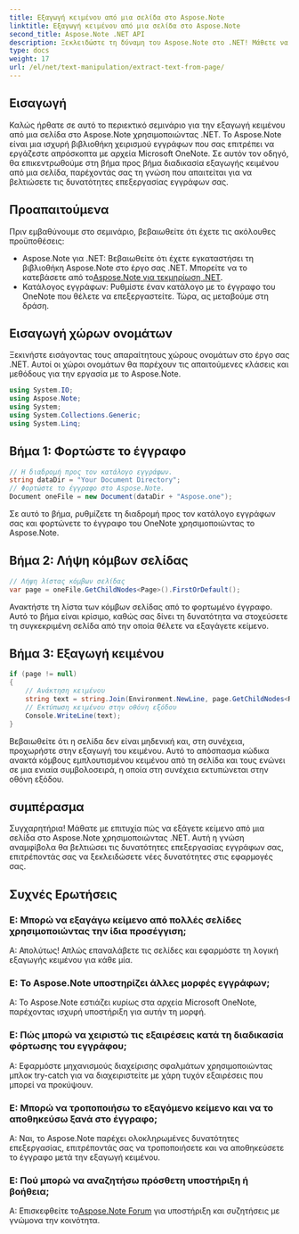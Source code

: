 ```yaml
---
title: Εξαγωγή κειμένου από μια σελίδα στο Aspose.Note
linktitle: Εξαγωγή κειμένου από μια σελίδα στο Aspose.Note
second_title: Aspose.Note .NET API
description: Ξεκλειδώστε τη δύναμη του Aspose.Note στο .NET! Μάθετε να εξάγετε κείμενο από τις σελίδες του OneNote βήμα προς βήμα. Αναβαθμίστε τις δεξιότητές σας στην επεξεργασία εγγράφων σήμερα.
type: docs
weight: 17
url: /el/net/text-manipulation/extract-text-from-page/
---
```

## Εισαγωγή
Καλώς ήρθατε σε αυτό το περιεκτικό σεμινάριο για την εξαγωγή κειμένου από μια σελίδα στο Aspose.Note χρησιμοποιώντας .NET. Το Aspose.Note είναι μια ισχυρή βιβλιοθήκη χειρισμού εγγράφων που σας επιτρέπει να εργάζεστε απρόσκοπτα με αρχεία Microsoft OneNote. Σε αυτόν τον οδηγό, θα επικεντρωθούμε στη βήμα προς βήμα διαδικασία εξαγωγής κειμένου από μια σελίδα, παρέχοντάς σας τη γνώση που απαιτείται για να βελτιώσετε τις δυνατότητες επεξεργασίας εγγράφων σας.
## Προαπαιτούμενα
Πριν εμβαθύνουμε στο σεμινάριο, βεβαιωθείτε ότι έχετε τις ακόλουθες προϋποθέσεις:
-  Aspose.Note για .NET: Βεβαιωθείτε ότι έχετε εγκαταστήσει τη βιβλιοθήκη Aspose.Note στο έργο σας .NET. Μπορείτε να το κατεβάσετε από το[Aspose.Note για τεκμηρίωση .NET](https://reference.aspose.com/note/net/).
- Κατάλογος εγγράφων: Ρυθμίστε έναν κατάλογο με το έγγραφο του OneNote που θέλετε να επεξεργαστείτε.
Τώρα, ας μεταβούμε στη δράση.
## Εισαγωγή χώρων ονομάτων
Ξεκινήστε εισάγοντας τους απαραίτητους χώρους ονομάτων στο έργο σας .NET. Αυτοί οι χώροι ονομάτων θα παρέχουν τις απαιτούμενες κλάσεις και μεθόδους για την εργασία με το Aspose.Note.
```csharp
using System.IO;
using Aspose.Note;
using System;
using System.Collections.Generic;
using System.Linq;
```
## Βήμα 1: Φορτώστε το έγγραφο
```csharp
// Η διαδρομή προς τον κατάλογο εγγράφων.
string dataDir = "Your Document Directory";
// Φορτώστε το έγγραφο στο Aspose.Note.
Document oneFile = new Document(dataDir + "Aspose.one");
```
Σε αυτό το βήμα, ρυθμίζετε τη διαδρομή προς τον κατάλογο εγγράφων σας και φορτώνετε το έγγραφο του OneNote χρησιμοποιώντας το Aspose.Note.
## Βήμα 2: Λήψη κόμβων σελίδας
```csharp
// Λήψη λίστας κόμβων σελίδας
var page = oneFile.GetChildNodes<Page>().FirstOrDefault();
```
Ανακτήστε τη λίστα των κόμβων σελίδας από το φορτωμένο έγγραφο. Αυτό το βήμα είναι κρίσιμο, καθώς σας δίνει τη δυνατότητα να στοχεύσετε τη συγκεκριμένη σελίδα από την οποία θέλετε να εξαγάγετε κείμενο.
## Βήμα 3: Εξαγωγή κειμένου
```csharp
if (page != null)
{
    // Ανάκτηση κειμένου
    string text = string.Join(Environment.NewLine, page.GetChildNodes<RichText>().Select(e => e.Text)) + Environment.NewLine;
    // Εκτύπωση κειμένου στην οθόνη εξόδου
    Console.WriteLine(text);
}
```
Βεβαιωθείτε ότι η σελίδα δεν είναι μηδενική και, στη συνέχεια, προχωρήστε στην εξαγωγή του κειμένου. Αυτό το απόσπασμα κώδικα ανακτά κόμβους εμπλουτισμένου κειμένου από τη σελίδα και τους ενώνει σε μια ενιαία συμβολοσειρά, η οποία στη συνέχεια εκτυπώνεται στην οθόνη εξόδου.
## συμπέρασμα
Συγχαρητήρια! Μάθατε με επιτυχία πώς να εξάγετε κείμενο από μια σελίδα στο Aspose.Note χρησιμοποιώντας .NET. Αυτή η γνώση αναμφίβολα θα βελτιώσει τις δυνατότητες επεξεργασίας εγγράφων σας, επιτρέποντάς σας να ξεκλειδώσετε νέες δυνατότητες στις εφαρμογές σας.
## Συχνές Ερωτήσεις
### Ε: Μπορώ να εξαγάγω κείμενο από πολλές σελίδες χρησιμοποιώντας την ίδια προσέγγιση;
Α: Απολύτως! Απλώς επαναλάβετε τις σελίδες και εφαρμόστε τη λογική εξαγωγής κειμένου για κάθε μία.
### Ε: Το Aspose.Note υποστηρίζει άλλες μορφές εγγράφων;
Α: Το Aspose.Note εστιάζει κυρίως στα αρχεία Microsoft OneNote, παρέχοντας ισχυρή υποστήριξη για αυτήν τη μορφή.
### Ε: Πώς μπορώ να χειριστώ τις εξαιρέσεις κατά τη διαδικασία φόρτωσης του εγγράφου;
Α: Εφαρμόστε μηχανισμούς διαχείρισης σφαλμάτων χρησιμοποιώντας μπλοκ try-catch για να διαχειριστείτε με χάρη τυχόν εξαιρέσεις που μπορεί να προκύψουν.
### Ε: Μπορώ να τροποποιήσω το εξαγόμενο κείμενο και να το αποθηκεύσω ξανά στο έγγραφο;
Α: Ναι, το Aspose.Note παρέχει ολοκληρωμένες δυνατότητες επεξεργασίας, επιτρέποντάς σας να τροποποιήσετε και να αποθηκεύσετε το έγγραφο μετά την εξαγωγή κειμένου.
### Ε: Πού μπορώ να αναζητήσω πρόσθετη υποστήριξη ή βοήθεια;
 Α: Επισκεφθείτε το[Aspose.Note Forum](https://forum.aspose.com/c/note/28) για υποστήριξη και συζητήσεις με γνώμονα την κοινότητα.